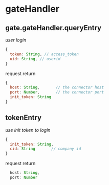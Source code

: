 # gateHandler

## gate.gateHandler.queryEntry
*user login*
```javascript
{
  token: String, // access_token
  uid: String, // userid
}
```
request return
```javascript
{
  host: String,       // the connector host
  port: Number,       // the connector port
  init_token: String
}
```

## tokenEntry
*use init token to login*
```javascript
{
  init_token: String,
  cid: String       // company id
}
```
request return
```javascript
  host: String,
  port: Number
```